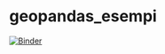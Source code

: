 # geopandas_esempi

[![Binder](https://mybinder.org/badge_logo.svg)](https://mybinder.org/v2/gh/napo/geopandas_esempi/master)
